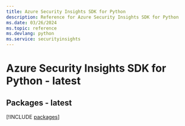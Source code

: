 ```yaml
---
title: Azure Security Insights SDK for Python
description: Reference for Azure Security Insights SDK for Python
ms.date: 03/26/2024
ms.topic: reference
ms.devlang: python
ms.service: securityinsights
---
```

# Azure Security Insights SDK for Python - latest
## Packages - latest
[!INCLUDE [packages](security-insights-index.md)]